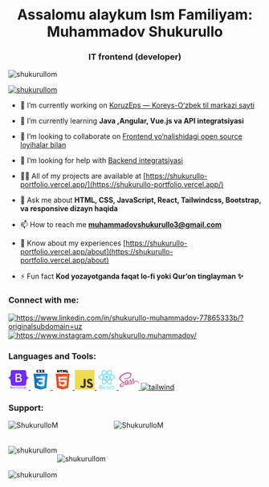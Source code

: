 <h1 align="center">Assalomu alaykum Ism Familiyam: Muhammadov Shukurullo</h1>
<h3 align="center">IT frontend (developer)</h3>

<p align="left"> <img src="https://komarev.com/ghpvc/?username=shukurullom&label=Profile%20views&color=0e75b6&style=flat" alt="shukurullom" /> </p>

<p align="left"> <a href="https://github.com/ryo-ma/github-profile-trophy"><img src="https://github-profile-trophy.vercel.app/?username=shukurullom" alt="shukurullom" /></a> </p>

- 🔭 I’m currently working on [KoruzEps — Koreys-O‘zbek til markazi sayti](https://korea-01.vercel.app/)

- 🌱 I’m currently learning **Java ,Angular, Vue.js va API integratsiyasi**

- 👯 I’m looking to collaborate on [Frontend yo‘nalishidagi open source loyihalar bilan](https://github.com/ShukurulloM/)

- 🤝 I’m looking for help with [Backend integratsiyasi](https://nodejs.org/en/)

- 👨‍💻 All of my projects are available at [https://shukurullo-portfolio.vercel.app/](https://shukurullo-portfolio.vercel.app/)

- 💬 Ask me about **HTML, CSS, JavaScript, React, Tailwindcss, Bootstrap, va responsive dizayn haqida**

- 📫 How to reach me **muhammadovshukurullo3@gmail.com**

- 📄 Know about my experiences [https://shukurullo-portfolio.vercel.app/about](https://shukurullo-portfolio.vercel.app/about)

- ⚡ Fun fact **Kod yozayotganda faqat lo-fi yoki Qur’on tinglayman ✨**

<h3 align="left">Connect with me:</h3>
<p align="left">
<a href="https://linkedin.com/in/https://www.linkedin.com/in/shukurullo-muhammadov-77865333b/?originalsubdomain=uz" target="blank"><img align="center" src="https://raw.githubusercontent.com/rahuldkjain/github-profile-readme-generator/master/src/images/icons/Social/linked-in-alt.svg" alt="https://www.linkedin.com/in/shukurullo-muhammadov-77865333b/?originalsubdomain=uz" height="30" width="40" /></a>
<a href="https://instagram.com/https://www.instagram.com/shukurullo.muhammadov/" target="blank"><img align="center" src="https://raw.githubusercontent.com/rahuldkjain/github-profile-readme-generator/master/src/images/icons/Social/instagram.svg" alt="https://www.instagram.com/shukurullo.muhammadov/" height="30" width="40" /></a>
</p>

<h3 align="left">Languages and Tools:</h3>
<p align="left"> <a href="https://getbootstrap.com" target="_blank" rel="noreferrer"> <img src="https://raw.githubusercontent.com/devicons/devicon/master/icons/bootstrap/bootstrap-plain-wordmark.svg" alt="bootstrap" width="40" height="40"/> </a> <a href="https://www.w3schools.com/css/" target="_blank" rel="noreferrer"> <img src="https://raw.githubusercontent.com/devicons/devicon/master/icons/css3/css3-original-wordmark.svg" alt="css3" width="40" height="40"/> </a> <a href="https://www.w3.org/html/" target="_blank" rel="noreferrer"> <img src="https://raw.githubusercontent.com/devicons/devicon/master/icons/html5/html5-original-wordmark.svg" alt="html5" width="40" height="40"/> </a> <a href="https://developer.mozilla.org/en-US/docs/Web/JavaScript" target="_blank" rel="noreferrer"> <img src="https://raw.githubusercontent.com/devicons/devicon/master/icons/javascript/javascript-original.svg" alt="javascript" width="40" height="40"/> </a> <a href="https://reactjs.org/" target="_blank" rel="noreferrer"> <img src="https://raw.githubusercontent.com/devicons/devicon/master/icons/react/react-original-wordmark.svg" alt="react" width="40" height="40"/> </a> <a href="https://sass-lang.com" target="_blank" rel="noreferrer"> <img src="https://raw.githubusercontent.com/devicons/devicon/master/icons/sass/sass-original.svg" alt="sass" width="40" height="40"/> </a> <a href="https://tailwindcss.com/" target="_blank" rel="noreferrer"> <img src="https://www.vectorlogo.zone/logos/tailwindcss/tailwindcss-icon.svg" alt="tailwind" width="40" height="40"/> </a> </p>

<h3 align="left">Support:</h3>
<p><a href="https://www.buymeacoffee.com/ShukurulloM"> <img align="left" src="https://cdn.buymeacoffee.com/buttons/v2/default-yellow.png" height="50" width="210" alt="ShukurulloM" /></a><a href="https://ko-fi.com/ShukurulloM"> <img align="left" src="https://cdn.ko-fi.com/cdn/kofi3.png?v=3" height="50" width="210" alt="ShukurulloM" /></a></p><br><br>

<p><img align="left" src="https://github-readme-stats.vercel.app/api/top-langs?username=shukurullom&show_icons=true&locale=en&layout=compact" alt="shukurullom" /></p>

<p>&nbsp;<img align="center" src="https://github-readme-stats.vercel.app/api?username=shukurullom&show_icons=true&locale=en" alt="shukurullom" /></p>

<p><img align="center" src="https://github-readme-streak-stats.herokuapp.com/?user=shukurullom&" alt="shukurullom" /></p>
